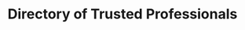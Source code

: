 ---
title: "Directory of Trusted Professionals"
slug: "directory"
metatitle: "Directory of Trusted Professionals – Ryan The Home Inspector"
---